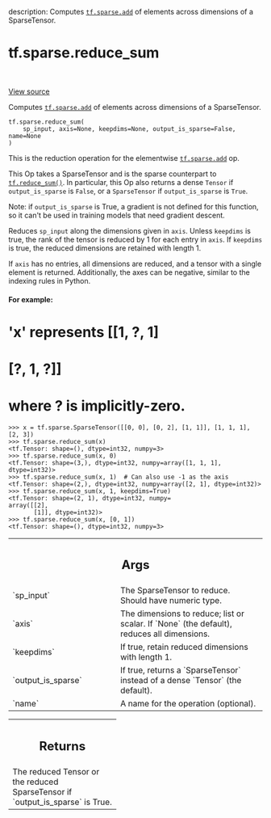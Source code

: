 description: Computes <a href="../../tf/sparse/add.md"><code>tf.sparse.add</code></a> of elements across dimensions of a SparseTensor.

<div itemscope itemtype="http://developers.google.com/ReferenceObject">
<meta itemprop="name" content="tf.sparse.reduce_sum" />
<meta itemprop="path" content="Stable" />
</div>

# tf.sparse.reduce_sum

<!-- Insert buttons and diff -->

<table class="tfo-notebook-buttons tfo-api nocontent" align="left">

</table>

<a target="_blank" class="external" href="/code/stable/tensorflow/python/ops/sparse_ops.py">View source</a>



Computes <a href="../../tf/sparse/add.md"><code>tf.sparse.add</code></a> of elements across dimensions of a SparseTensor.

<pre class="devsite-click-to-copy prettyprint lang-py tfo-signature-link">
<code>tf.sparse.reduce_sum(
    sp_input, axis=None, keepdims=None, output_is_sparse=False, name=None
)
</code></pre>



<!-- Placeholder for "Used in" -->

This is the reduction operation for the elementwise <a href="../../tf/sparse/add.md"><code>tf.sparse.add</code></a> op.

This Op takes a SparseTensor and is the sparse counterpart to
<a href="../../tf/math/reduce_sum.md"><code>tf.reduce_sum()</code></a>.  In particular, this Op also returns a dense `Tensor`
if `output_is_sparse` is `False`, or a `SparseTensor` if `output_is_sparse`
is `True`.

Note: if `output_is_sparse` is True, a gradient is not defined for this
function, so it can't be used in training models that need gradient descent.

Reduces `sp_input` along the dimensions given in `axis`.  Unless `keepdims` is
true, the rank of the tensor is reduced by 1 for each entry in `axis`. If
`keepdims` is true, the reduced dimensions are retained with length 1.

If `axis` has no entries, all dimensions are reduced, and a tensor
with a single element is returned.  Additionally, the axes can be negative,
similar to the indexing rules in Python.

#### For example:


# 'x' represents [[1, ?, 1]
#                 [?, 1, ?]]
# where ? is implicitly-zero.

```
>>> x = tf.sparse.SparseTensor([[0, 0], [0, 2], [1, 1]], [1, 1, 1], [2, 3])
>>> tf.sparse.reduce_sum(x)
<tf.Tensor: shape=(), dtype=int32, numpy=3>
>>> tf.sparse.reduce_sum(x, 0)
<tf.Tensor: shape=(3,), dtype=int32, numpy=array([1, 1, 1], dtype=int32)>
>>> tf.sparse.reduce_sum(x, 1)  # Can also use -1 as the axis
<tf.Tensor: shape=(2,), dtype=int32, numpy=array([2, 1], dtype=int32)>
>>> tf.sparse.reduce_sum(x, 1, keepdims=True)
<tf.Tensor: shape=(2, 1), dtype=int32, numpy=
array([[2],
       [1]], dtype=int32)>
>>> tf.sparse.reduce_sum(x, [0, 1])
<tf.Tensor: shape=(), dtype=int32, numpy=3>
```



<!-- Tabular view -->
 <table class="responsive fixed orange">
<colgroup><col width="214px"><col></colgroup>
<tr><th colspan="2"><h2 class="add-link">Args</h2></th></tr>

<tr>
<td>
`sp_input`
</td>
<td>
The SparseTensor to reduce. Should have numeric type.
</td>
</tr><tr>
<td>
`axis`
</td>
<td>
The dimensions to reduce; list or scalar. If `None` (the
default), reduces all dimensions.
</td>
</tr><tr>
<td>
`keepdims`
</td>
<td>
If true, retain reduced dimensions with length 1.
</td>
</tr><tr>
<td>
`output_is_sparse`
</td>
<td>
If true, returns a `SparseTensor` instead of a dense
`Tensor` (the default).
</td>
</tr><tr>
<td>
`name`
</td>
<td>
A name for the operation (optional).
</td>
</tr>
</table>



<!-- Tabular view -->
 <table class="responsive fixed orange">
<colgroup><col width="214px"><col></colgroup>
<tr><th colspan="2"><h2 class="add-link">Returns</h2></th></tr>
<tr class="alt">
<td colspan="2">
The reduced Tensor or the reduced SparseTensor if `output_is_sparse` is
True.
</td>
</tr>

</table>

